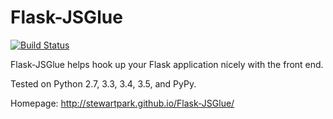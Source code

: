 Flask-JSGlue
============

[![Build Status](https://travis-ci.org/stewartpark/Flask-JSGlue.svg)](https://travis-ci.org/stewartpark/Flask-JSGlue)

Flask-JSGlue helps hook up your Flask application nicely with the front end.


Tested on Python 2.7, 3.3, 3.4, 3.5, and PyPy.

Homepage: http://stewartpark.github.io/Flask-JSGlue/
